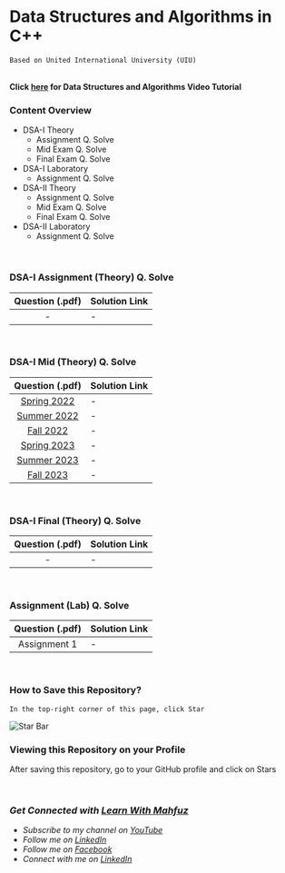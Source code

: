 # Data Structures and Algorithms in C++
`Based on United International University (UIU)`  
<br>

**Click [here](https://www.youtube.com/watch?v=L4e-tilKq-E&list=PLTsdGoNQPfQRbALyunpyLvYQu9w4cito4) for Data Structures and Algorithms Video Tutorial**
<br>

### Content Overview
  - DSA-I Theory
    - Assignment Q. Solve
    - Mid Exam Q. Solve
    - Final Exam Q. Solve
  - DSA-I Laboratory
    - Assignment Q. Solve
  - DSA-II Theory
    - Assignment Q. Solve
    - Mid Exam Q. Solve
    - Final Exam Q. Solve
  - DSA-II Laboratory
    - Assignment Q. Solve

<br>

### DSA-I Assignment (Theory) Q. Solve
  | Question (.pdf) | Solution Link |
  |:---------------:|-------------|
   \-               | \-

<br>

### DSA-I Mid (Theory) Q. Solve
  | Question (.pdf) | Solution Link |
  :----------------:|----------------
  [Spring 2022](https://github.com/mahfuzhasanreza/data-structures-and-algorithms-in-cpp/blob/main/Previous%20Mid%20Questions/Spring22.pdf) | -
  [Summer 2022](https://github.com/mahfuzhasanreza/data-structures-and-algorithms-in-cpp/blob/main/Previous%20Mid%20Questions/Summer22.pdf) | -
  [Fall 2022](https://github.com/mahfuzhasanreza/data-structures-and-algorithms-in-cpp/blob/main/Previous%20Mid%20Questions/Fall22.pdf) | -
  [Spring 2023](https://github.com/mahfuzhasanreza/data-structures-and-algorithms-in-cpp/blob/main/Previous%20Mid%20Questions/Spring23.pdf) | -
  [Summer 2023](https://github.com/mahfuzhasanreza/data-structures-and-algorithms-in-cpp/blob/main/Previous%20Mid%20Questions/Summer23.pdf) | -
  [Fall 2023](https://github.com/mahfuzhasanreza/data-structures-and-algorithms-in-cpp/blob/main/Previous%20Mid%20Questions/Fall23.pdf) | -
  
<br>

### DSA-I Final (Theory) Q. Solve
  | Question (.pdf) | Solution Link |
  :----------------:|----------------
  \- | \-
  
<br>

### Assignment (Lab) Q. Solve
  | Question (.pdf) | Solution Link |
  :----------------:|----------------
  Assignment 1 | -

<br>

### How to Save this Repository?
`In the top-right corner of this page, click Star`

![Star Bar](https://docs.github.com/assets/cb-8608/mw-1440/images/help/stars/starring-a-repository.webp)

### Viewing this Repository on your Profile
After saving this repository, go to your GitHub profile and click on Stars

<br>


### _Get Connected with [Learn With Mahfuz](https://www.youtube.com/@learn-with-mahfuz)_
  - _Subscribe to my channel on [YouTube](https://www.youtube.com/@learn-with-mahfuz)_
  - _Follow me on [LinkedIn](https://www.linkedin.com/company/learn-with-mahfuz)_
  - _Follow me on [Facebook](https://www.facebook.com/LearnWithMahfuzLWM)_
  - _Connect with me on [LinkedIn](https://www.linkedin.com/in/mahfuzhasanreza/)_
 

